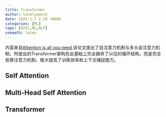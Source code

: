```yaml
---
title: Transformer
author: lonelywatch
date: 2025-1-7 1:28 +0800
categories: [ML]
tags: [AIGC,ML,NLP]
usemath: latex
---
```


内容来自[Attention is all you need](https://arxiv.org/abs/1706.03762),该论文提出了自注意力机制与多头自注意力机制，所提出的Transformer架构在此基础上完全摒弃了以往的循环结构，而是完全依靠注意力机制，极大提高了训练效率和上下文捕捉能力。

## Self Attention



## Multi-Head Self Attention


## Transformer


